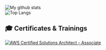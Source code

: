 ![My github stats](https://github-readme-stats.vercel.app/api?username=rabindratamang&show_icons=true&theme=dark)
<br />
![Top Langs](https://github-readme-stats.vercel.app/api/top-langs/?username=rabindratamang&layout=compact)
## 🎓 Certificates & Trainings
<!--START_SECTION:badges-->
[![AWS Certified Solutions Architect – Associate](https://images.credly.com/size/110x110/images/0e284c3f-5164-4b21-8660-0d84737941bc/image.png)](http://www.credly.com/badges/688b64d4-fdcf-4303-bc14-ff52e478f8bf "AWS Certified Solutions Architect – Associate")
<!--END_SECTION:badges-->
